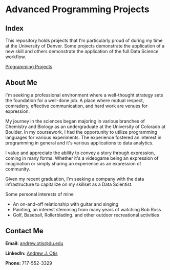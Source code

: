 # Advanced Programming Projects

## Index
This repository holds projects that I'm particularly proud of during my time at the University of Denver. Some projects demonstrate the application of a new skill and others demonstrate the application of the full Data Science workflow.

[Programming Projects](https://github.com/JAMPS657/Advanced_Programming_Projects/tree/main/Projects)

## About Me

I'm seeking a professional environment where a well-thought strategy sets the foundation for a well-done job. A place where mutual respect, comradery, effective communication, and hard work are venues for expression. 

My journey in the sciences began majoring in various branches of Chemistry and Biology as an undergraduate at the University of Colorado at Boulder. In my coursework, I had the opportunity to utilize programming languages for various experiments.  The experience fostered an interest in programming in general and it's various applications to data analytics.

I value and appreciate the ability to convey a story through expression, coming in many forms. Whether it's a videogame being an expression of imagination or simply sharing an experience as an expression of community.

Given my recent graduation, I'm seeking a company with the data infrastructure to capitalize on my skillset as a Data Scientist. 

Some personal interests of mine
- An on-and-off relationship with guitar and singing
- Painting, an interest stemming from many years of watching Bob Ross
- Golf, Baseball, Rollerblading. and other outdoor recreational activities

## Contact Me
**Email:** andrew.otis@du.edu

**LinkedIn:** [Andrew J. Otis](https://www.linkedin.com/in/andrew-james-otis/)

**Phone:** 717-552-3329
